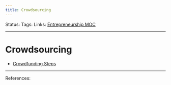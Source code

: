 ```yaml
---
title: Crowdsourcing
---
```

Status:
Tags:
Links: [Entrepreneurship MOC](out/entrepreneurship-moc.md)
___
# Crowdsourcing
- [Crowdfunding Steps](out/crowdfunding-steps.md)
___
References: